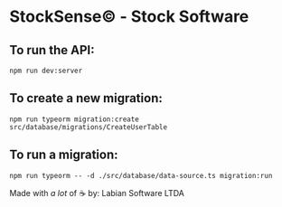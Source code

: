 # StockSense© - Stock Software

## To run the API:
```npm run dev:server```

## To create a new migration:
```npm run typeorm migration:create src/database/migrations/CreateUserTable```

## To run a migration:
```npm run typeorm -- -d ./src/database/data-source.ts migration:run```

Made with _a lot_ of ☕ by: Labian Software LTDA
